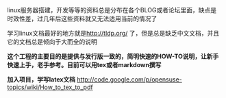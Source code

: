 linux服务器搭建，开发等等的资料总是分布在各个BLOG或者论坛里面，缺点是
时效性差，过几年后这些资料就又无法适用当前的情况了<br>

学习linux文档最好的地方就是<a href='http://tldp.org/'>http://tldp.org/</a> 了，但是总是缺乏中文文档，并且它的文档总是倾向于大而全的说明<br />

<b>这个工程的主要目的是提供与发行版一致的，简明快速的HOW-TO说明，让新手快速上手，老手参考。目前可以用tex或者markdown撰写</b>


<b>加入项目，学写latex文档</b>
<a href='http://code.google.com/p/opensuse-topics/wiki/How_to_tex_to_pdf'>http://code.google.com/p/opensuse-topics/wiki/How_to_tex_to_pdf</a>

